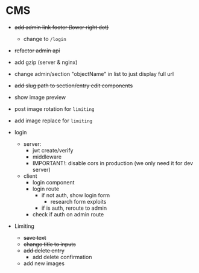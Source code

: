 # CMS

+ ~~add admin link footer (lower right dot)~~
  + change to `/login`
+ ~~refactor admin api~~
+ add gzip (server & nginx)
+ change admin/section "objectName" in list to just display full url
+ ~~add slug path to section/entry edit components~~
+ show image preview
+ post image rotation for `limiting`
+ add image replace for `limiting`

+ login
  + server:
    + jwt create/verify
    + middleware
    + IMPORTANT!: disable cors in production (we only need it for dev server)
  + client
    + login component
    + login route
      + if not auth, show login form
        + research form exploits
      + if is auth, reroute to admin
    + check if auth on admin route

+ Limiting
  + ~~save text~~
  + ~~change title to inputs~~
  + ~~add delete entry~~
    + add delete confirmation
  + add new images
